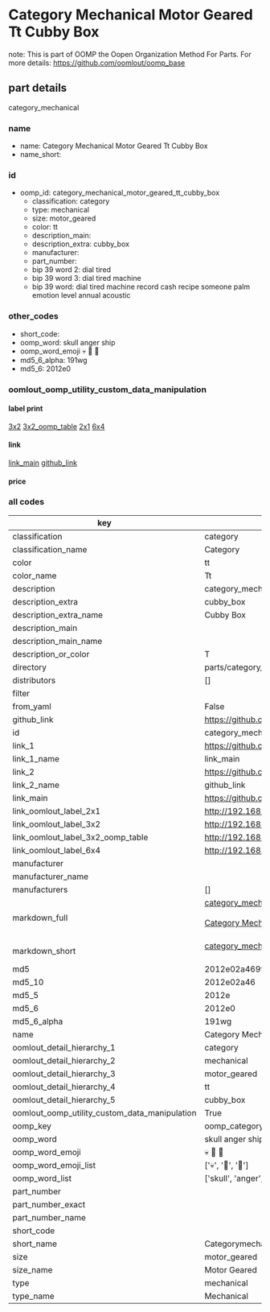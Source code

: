 # Category Mechanical Motor Geared Tt Cubby Box  

note: This is part of OOMP the Oopen Organization Method For Parts. For more details: https://github.com/oomlout/oomp_base

##  part details



category_mechanical

### name
* name: Category Mechanical Motor Geared Tt Cubby Box
* name_short: 
### id
* oomp_id: category_mechanical_motor_geared_tt_cubby_box
  * classification: category
  * type: mechanical
  * size: motor_geared
  * color: tt
  * description_main: 
  * description_extra: cubby_box
  * manufacturer: 
  * part_number: 
  * bip 39 word 2: dial tired
  * bip 39 word 3: dial tired machine
  * bip 39 word: dial tired machine record cash recipe someone palm emotion level annual acoustic

### other_codes
* short_code: 
* oomp_word: skull anger ship
* oomp_word_emoji :skull: :anger: :ship:
* md5_6_alpha: 191wg
* md5_6: 2012e0






### oomlout_oomp_utility_custom_data_manipulation
#### label print
[3x2](http://192.168.1.245:1112/?label=oomp%20191wg)
[3x2_oomp_table](http://192.168.1.107:1112/?label=oomp%20191wg)
[2x1](http://192.168.1.242:1112/?label=oomp%20191wg)
[6x4](http://192.168.1.55:1112/?label=oomp%20191wg)    

#### link

[link_main](https://github.com/oomlout/oomlout_oomp_current_version_messy/tree/main/parts/category_mechanical_motor_geared_tt_cubby_box) [github_link](https://github.com/oomlout/oomlout_oomp_part_src/tree/main/parts/category_mechanical_motor_geared_tt_cubby_box)                             

#### price







### all codes 
| key | value |  
| --- | --- |  
| classification | category |  
| classification_name | Category |  
| color | tt |  
| color_name | Tt |  
| description | category_mechanical |  
| description_extra | cubby_box |  
| description_extra_name | Cubby Box |  
| description_main |  |  
| description_main_name |  |  
| description_or_color | T  |  
| directory | parts/category_mechanical_motor_geared_tt_cubby_box |  
| distributors | [] |  
| filter |  |  
| from_yaml | False |  
| github_link | https://github.com/oomlout/oomlout_oomp_part_src/tree/main/parts/category_mechanical_motor_geared_tt_cubby_box |  
| id | category_mechanical_motor_geared_tt_cubby_box |  
| link_1 | https://github.com/oomlout/oomlout_oomp_current_version_messy/tree/main/parts/category_mechanical_motor_geared_tt_cubby_box |  
| link_1_name | link_main |  
| link_2 | https://github.com/oomlout/oomlout_oomp_part_src/tree/main/parts/category_mechanical_motor_geared_tt_cubby_box |  
| link_2_name | github_link |  
| link_main | https://github.com/oomlout/oomlout_oomp_current_version_messy/tree/main/parts/category_mechanical_motor_geared_tt_cubby_box |  
| link_oomlout_label_2x1 | http://192.168.1.242:1112/?label=oomp%20191wg |  
| link_oomlout_label_3x2 | http://192.168.1.245:1112/?label=oomp%20191wg |  
| link_oomlout_label_3x2_oomp_table | http://192.168.1.107:1112/?label=oomp%20191wg |  
| link_oomlout_label_6x4 | http://192.168.1.55:1112/?label=oomp%20191wg |  
| manufacturer |  |  
| manufacturer_name |  |  
| manufacturers | [] |  
| markdown_full | [category_mechanical_motor_geared_tt_cubby_box](https://github.com/oomlout/oomlout_oomp_current_version_messy/tree/main/parts/category_mechanical_motor_geared_tt_cubby_box)<br>[](https://github.com/oomlout/oomlout_oomp_current_version_messy/tree/main/parts/category_mechanical_motor_geared_tt_cubby_box)<br>[Category Mechanical Motor Geared Tt Cubby Box](https://github.com/oomlout/oomlout_oomp_current_version_messy/tree/main/parts/category_mechanical_motor_geared_tt_cubby_box)<br><br> |  
| markdown_short | [category_mechanical_motor_geared_tt_cubby_box](https://github.com/oomlout/oomlout_oomp_current_version_messy/tree/main/parts/category_mechanical_motor_geared_tt_cubby_box)<br><br> |  
| md5 | 2012e02a469f59e2ce91ab3d0b38a9e8 |  
| md5_10 | 2012e02a46 |  
| md5_5 | 2012e |  
| md5_6 | 2012e0 |  
| md5_6_alpha | 191wg |  
| name | Category Mechanical Motor Geared Tt Cubby Box |  
| oomlout_detail_hierarchy_1 | category |  
| oomlout_detail_hierarchy_2 | mechanical |  
| oomlout_detail_hierarchy_3 | motor_geared |  
| oomlout_detail_hierarchy_4 | tt |  
| oomlout_detail_hierarchy_5 | cubby_box |  
| oomlout_oomp_utility_custom_data_manipulation | True |  
| oomp_key | oomp_category_mechanical_motor_geared_tt_cubby_box |  
| oomp_word | skull anger ship |  
| oomp_word_emoji | :skull: :anger: :ship: |  
| oomp_word_emoji_list | [':skull:', ':anger:', ':ship:'] |  
| oomp_word_list | ['skull', 'anger', 'ship'] |  
| part_number |  |  
| part_number_exact |  |  
| part_number_name |  |  
| short_code |  |  
| short_name | Categorymechanical |  
| size | motor_geared |  
| size_name | Motor Geared |  
| type | mechanical |  
| type_name | Mechanical |  

